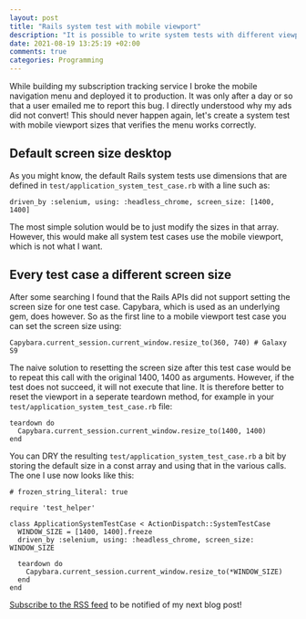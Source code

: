 ```yaml
---
layout: post
title: "Rails system test with mobile viewport"
description: "It is possible to write system tests with different viewport sizes, allowing you to test both mobile and desktop renders of the same page"
date: 2021-08-19 13:25:19 +02:00
comments: true
categories: Programming
---
```


While building my subscription tracking service I broke the mobile navigation menu and deployed it to production. It was only after a day or so that a user emailed me to report this bug. I directly understood why my ads did not convert! This should never happen again, let's create a system test with mobile viewport sizes that verifies the menu works correctly.

## Default screen size desktop

As you might know, the default Rails system tests use dimensions that are defined in `test/application_system_test_case.rb` with a line such as:

`driven_by :selenium, using: :headless_chrome, screen_size: [1400, 1400]`

The most simple solution would be to just modify the sizes in that array. However, this would make all system test cases use the mobile viewport, which is not what I want.

## Every test case a different screen size

After some searching I found that the Rails APIs did not support setting the screen size for one test case. Capybara, which is used as an underlying gem, does however. So as the first line to a mobile viewport test case you can set the screen size using:

`Capybara.current_session.current_window.resize_to(360, 740) # Galaxy S9`

The naive solution to resetting the screen size after this test case would be to repeat this call with the original 1400, 1400 as arguments. However, if the test does not succeed, it will not execute that line. It is therefore better to reset the viewport in a seperate teardown method, for example in your `test/application_system_test_case.rb` file:

```
teardown do
  Capybara.current_session.current_window.resize_to(1400, 1400)
end
```

You can DRY the resulting `test/application_system_test_case.rb` a bit by storing the default size in a const array and using that in the various calls. The one I use now looks like this:

```
# frozen_string_literal: true

require 'test_helper'

class ApplicationSystemTestCase < ActionDispatch::SystemTestCase
  WINDOW_SIZE = [1400, 1400].freeze
  driven_by :selenium, using: :headless_chrome, screen_size: WINDOW_SIZE

  teardown do
    Capybara.current_session.current_window.resize_to(*WINDOW_SIZE)
  end
end

```

[Subscribe to the RSS feed](/feed/) to be notified of my next blog post!
